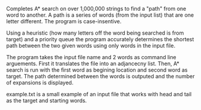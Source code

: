 Completes A* search on over 1,000,000 strings to find a "path" from one word to another.
A path is a series of words (from the input list) that are one letter different.
The program is case-insentive.

Using a heuristic (how many letters off the word being searched is from target)
and a priority queue the program accurately determines the shortest path between
the two given words using only words in the input file.

The program takes the input file name and 2 words as command line arguements.
First it translates the file into an adjancecny list.
Then, A* search is run with the first word as begining location and second word
as target. The path determined between the words is outputed and the number of
expansions is displayed.

example.txt is a small example of an input file that works with head and tail as the 
target and starting words.
